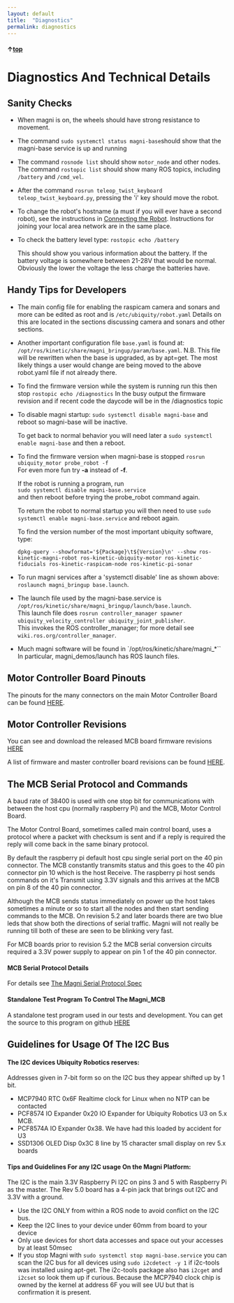 ```yaml
---
layout: default
title:  "Diagnostics"
permalink: diagnostics
---
```

#### &uarr;[top](https://ubiquityrobotics.github.io/learn/)

# Diagnostics And Technical Details

## Sanity Checks
* When magni is on, the wheels should have strong resistance to movement.  

* The command `sudo systemctl status magni-base`should show that the magni-base service is up and running

* The command `rosnode list` should show `motor_node` and other nodes. The command `rostopic list` should show many ROS topics, including `/battery` and `/cmd_vel`.

* After the command `rosrun teleop_twist_keyboard teleop_twist_keyboard.py`, pressing the 'i' key should move the robot.

* To change the robot's hostname (a must if you will ever have a second robot), see the instructions in [Connecting the Robot](connect_network).
Instructions for joining your local area network are in the same place.


* To check the battery level type: `rostopic echo /battery`

  This should show you various information about the battery. If the battery voltage is somewhere between 21-28V that would be normal. Obviously the lower the voltage the less charge the batteries have.

## Handy Tips for Developers

* The main config file for enabling the raspicam camera and sonars and more can be edited as root and is `/etc/ubiquity/robot.yaml`  Details on this are located in the sections discussing camera and sonars and other sections.

* Another important configuration file `base.yaml` is found at: `/opt/ros/kinetic/share/magni_bringup/param/base.yaml`. N.B. This file will be rewritten when the base is upgraded, as by apt=get.  The most likely things a user would change are being moved to the above robot.yaml file if not already there.

* To find the firmware version while the system is running run this then stop
    `rostopic echo /diagnostics`
  In the busy output the firmware revision and if recent code the daycode will be in the /diagnostics topic

* To disable magni startup: `sudo systemctl disable magni-base` and reboot so magni-base will be inactive.

    To get back to normal behavior you will need later a `sudo systemctl enable magni-base` and then a reboot.   

* To find the firmware version when  magni-base is stopped
    `rosrun ubiquity_motor probe_robot -f`  
    For even more fun try **-a** instead of **-f**.

    If the robot is running a program, run  
    `sudo systemctl disable magni-base.service`  
    and then reboot before trying the probe_robot command again.

    To return the robot to normal startup you will then need to use   `sudo systemctl enable magni-base.service` and reboot again.  

    To find the version number of the most important ubiquity software, type:

    `dpkg-query --showformat='${Package}\t${Version}\n' --show ros-kinetic-magni-robot ros-kinetic-ubiquity-motor ros-kinetic-fiducials ros-kinetic-raspicam-node ros-kinetic-pi-sonar`

*  To run magni services after a 'systemctl disable' line as shown above:    `roslaunch magni_bringup base.launch`.

* The launch file used by the magni-base.service is `/opt/ros/kinetic/share/magni_bringup/launch/base.launch`.  
This launch file does `rosrun controller_manager spawner ubiquity_velocity_controller ubiquity_joint_publisher`.  
This invokes the ROS controller_manager; for more detail see `wiki.ros.org/controller_manager`.

* Much magni software will be found in `/opt/ros/kinetic/share/magni_*`` In particular, magni_demos/launch has ROS launch files.

## Motor Controller Board Pinouts

The pinouts for the many connectors on the main Motor Controller Board can be found [HERE](https://learn.ubiquityrobotics.com/Magni_MCB_pinout.pdf).

## Motor Controller Revisions

You can see and download the released MCB board firmware revisions [HERE](https://learn.ubiquityrobotics.com/firmware-upgrade)

A list of firmware and master controller board revisions can be found [HERE](https://github.com/UbiquityRobotics/ubiquity_motor/blob/kinetic-devel/Firmware_and_Hardware_Revisions.md).

## The MCB Serial Protocol and Commands
A baud rate of 38400 is used with one stop bit for communications with between the host cpu (normally raspberry Pi) and the MCB, Motor Control Board.

The Motor Control Board, sometimes called main control board, uses a protocol where a packet with checksum is sent and if a reply is required the reply will come back in the same binary protocol.

By default the raspberry pi default host cpu single serial port on the 40 pin connector.  The MCB constantly transmits status and this goes to the 40 pin connector pin 10 which is the host Receive.  The raspberry pi host sends commands on it's Transmit using 3.3V signals and this arrives at the MCB on pin 8 of the 40 pin connector.

Although the MCB sends status immediately on power up the host takes sometimes a minute or so to start all the nodes and then start sending commands to the MCB.  On revision 5.2 and later boards there are two blue leds that show both the directions of serial traffic.  Magni will not really be running till both of these are seen to be blinking very fast.

For MCB boards prior to revision 5.2 the MCB serial conversion circuits required a 3.3V power supply to appear on pin 1 of the 40 pin connector.

#### MCB Serial Protocol Details
For details see  [The Magni Serial Protocol Spec](https://github.com/UbiquityRobotics/ubiquity_motor/blob/indigo-devel/Serial_Protocol.md)

#### Standalone Test Program To Control The Magni_MCB
A standalone test program used in our tests and development.  You can get the source to this program on github  [HERE](https://github.com/UbiquityRobotics/ubiquity_motor/blob/kinetic-devel/scripts/test_motor_board.py)

## Guidelines for Usage Of The I2C Bus
#### The I2C devices Ubiquity Robotics reserves:
Addresses given in 7-bit form so on the I2C bus they appear shifted up by 1 bit.

* MCP7940 RTC 0x6F Realtime clock for Linux when no NTP can be contacted
* PCF8574 IO Expander 0x20 IO Expander for Ubiquity Robotics U3 on 5.x MCB.
* PCF8574A IO Expander 0x38. We have had this loaded by accident for U3    
* SSD1306 OLED Disp 0x3C 8 line by 15 character small display on rev 5.x boards

#### Tips and Guidelines For any I2C usage On the Magni Platform:
The I2C is the main 3.3V Raspberry Pi I2C on pins 3 and 5 with Raspberry Pi as the master.
The Rev 5.0 board has a 4-pin jack that brings out I2C and 3.3V with a ground.

* Use the I2C ONLY from within a ROS node to avoid conflict on the I2C bus.
* Keep the I2C lines to your device under 60mm from board to your device
* Only use devices for short data accesses and space out your accesses by at least 50msec
* If you stop Magni with `sudo systemctl stop magni-base.service` you can scan the I2C bus for all devices using `sudo i2cdetect -y 1` if i2c-tools was installed using apt-get. The i2c-tools package also has `i2cget` and `i2cset` so look them up if curious.  Because the MCP7940 clock chip is owned by the kernel at address 6F you will see UU but that is confirmation it is present.
